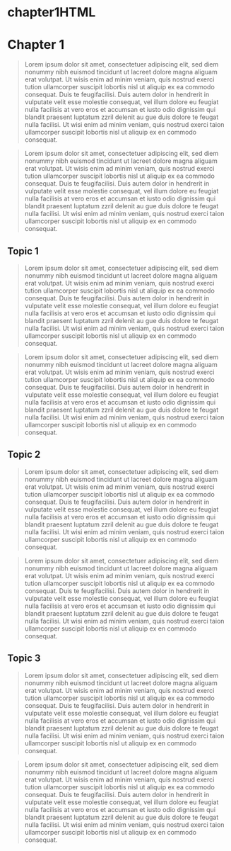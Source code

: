 # chapter1HTML
<html>
<head>
<title>Linking Sample - Chapter 1</title>
</head>
<body>
<h1>Chapter 1</h1>
	
<blockquote>Lorem ipsum dolor sit amet, consectetuer adipiscing elit, sed diem nonummy nibh euismod tincidunt ut lacreet dolore magna aliguam erat volutpat. Ut wisis enim ad minim veniam, quis nostrud exerci tution ullamcorper suscipit lobortis nisl ut aliquip ex ea commodo    consequat. Duis te feugifacilisi. Duis autem dolor in hendrerit in vulputate velit esse molestie consequat, vel illum dolore eu feugiat nulla facilisis at vero eros et accumsan et iusto odio dignissim qui blandit praesent luptatum zzril delenit au gue duis dolore te feugat nulla facilisi. Ut wisi enim ad minim veniam, quis nostrud exerci taion ullamcorper suscipit lobortis nisl ut aliquip ex en commodo consequat.</blockquote>
				
<blockquote>Lorem ipsum dolor sit amet, consectetuer adipiscing elit, sed diem nonummy nibh euismod tincidunt ut lacreet dolore magna aliguam erat volutpat. Ut wisis enim ad minim veniam, quis nostrud exerci tution ullamcorper suscipit lobortis nisl ut aliquip ex ea commodo    consequat. Duis te feugifacilisi. Duis autem dolor in hendrerit in vulputate velit esse molestie consequat, vel illum dolore eu feugiat nulla facilisis at vero eros et accumsan et iusto odio dignissim qui blandit praesent luptatum zzril delenit au gue duis dolore te feugat nulla facilisi. Ut wisi enim ad minim veniam, quis nostrud exerci taion ullamcorper suscipit lobortis nisl ut aliquip ex en commodo consequat.</blockquote>

<h2>Topic 1</h2>		
<blockquote>Lorem ipsum dolor sit amet, consectetuer adipiscing elit, sed diem nonummy nibh euismod tincidunt ut lacreet dolore magna aliguam erat volutpat. Ut wisis enim ad minim veniam, quis nostrud exerci tution ullamcorper suscipit lobortis nisl ut aliquip ex ea commodo    consequat. Duis te feugifacilisi. Duis autem dolor in hendrerit in vulputate velit esse molestie consequat, vel illum dolore eu feugiat nulla facilisis at vero eros et accumsan et iusto odio dignissim qui blandit praesent luptatum zzril delenit au gue duis dolore te feugat nulla facilisi. Ut wisi enim ad minim veniam, quis nostrud exerci taion ullamcorper suscipit lobortis nisl ut aliquip ex en commodo consequat.</blockquote>

			
<blockquote>Lorem ipsum dolor sit amet, consectetuer adipiscing elit, sed diem nonummy nibh euismod tincidunt ut lacreet dolore magna aliguam erat volutpat. Ut wisis enim ad minim veniam, quis nostrud exerci tution ullamcorper suscipit lobortis nisl ut aliquip ex ea commodo    consequat. Duis te feugifacilisi. Duis autem dolor in hendrerit in vulputate velit esse molestie consequat, vel illum dolore eu feugiat nulla facilisis at vero eros et accumsan et iusto odio dignissim qui blandit praesent luptatum zzril delenit au gue duis dolore te feugat nulla facilisi. Ut wisi enim ad minim veniam, quis nostrud exerci taion ullamcorper suscipit lobortis nisl ut aliquip ex en commodo consequat.</blockquote>

<h2>Topic 2</h2>		

<blockquote>Lorem ipsum dolor sit amet, consectetuer adipiscing elit, sed diem nonummy nibh euismod tincidunt ut lacreet dolore magna aliguam erat volutpat. Ut wisis enim ad minim veniam, quis nostrud exerci tution ullamcorper suscipit lobortis nisl ut aliquip ex ea commodo    consequat. Duis te feugifacilisi. Duis autem dolor in hendrerit in vulputate velit esse molestie consequat, vel illum dolore eu feugiat nulla facilisis at vero eros et accumsan et iusto odio dignissim qui blandit praesent luptatum zzril delenit au gue duis dolore te feugat nulla facilisi. Ut wisi enim ad minim veniam, quis nostrud exerci taion ullamcorper suscipit lobortis nisl ut aliquip ex en commodo consequat.</blockquote>
				
<blockquote>Lorem ipsum dolor sit amet, consectetuer adipiscing elit, sed diem nonummy nibh euismod tincidunt ut lacreet dolore magna aliguam erat volutpat. Ut wisis enim ad minim veniam, quis nostrud exerci tution ullamcorper suscipit lobortis nisl ut aliquip ex ea commodo    consequat. Duis te feugifacilisi. Duis autem dolor in hendrerit in vulputate velit esse molestie consequat, vel illum dolore eu feugiat nulla facilisis at vero eros et accumsan et iusto odio dignissim qui blandit praesent luptatum zzril delenit au gue duis dolore te feugat nulla facilisi. Ut wisi enim ad minim veniam, quis nostrud exerci taion ullamcorper suscipit lobortis nisl ut aliquip ex en commodo consequat.</blockquote>

<h2>Topic 3</h2>		

<blockquote>Lorem ipsum dolor sit amet, consectetuer adipiscing elit, sed diem nonummy nibh euismod tincidunt ut lacreet dolore magna aliguam erat volutpat. Ut wisis enim ad minim veniam, quis nostrud exerci tution ullamcorper suscipit lobortis nisl ut aliquip ex ea commodo    consequat. Duis te feugifacilisi. Duis autem dolor in hendrerit in vulputate velit esse molestie consequat, vel illum dolore eu feugiat nulla facilisis at vero eros et accumsan et iusto odio dignissim qui blandit praesent luptatum zzril delenit au gue duis dolore te feugat nulla facilisi. Ut wisi enim ad minim veniam, quis nostrud exerci taion ullamcorper suscipit lobortis nisl ut aliquip ex en commodo consequat.</blockquote>
				
<blockquote>Lorem ipsum dolor sit amet, consectetuer adipiscing elit, sed diem nonummy nibh euismod tincidunt ut lacreet dolore magna aliguam erat volutpat. Ut wisis enim ad minim veniam, quis nostrud exerci tution ullamcorper suscipit lobortis nisl ut aliquip ex ea commodo    consequat. Duis te feugifacilisi. Duis autem dolor in hendrerit in vulputate velit esse molestie consequat, vel illum dolore eu feugiat nulla facilisis at vero eros et accumsan et iusto odio dignissim qui blandit praesent luptatum zzril delenit au gue duis dolore te feugat nulla facilisi. Ut wisi enim ad minim veniam, quis nostrud exerci taion ullamcorper suscipit lobortis nisl ut aliquip ex en commodo consequat.</blockquote>


				
</body>
</html>
